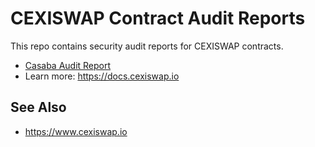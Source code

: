 # CEXISWAP Contract Audit Reports

This repo contains security audit reports for CEXISWAP contracts.

* [Casaba Audit Report](casaba-audit.pdf)
* Learn more: https://docs.cexiswap.io

## See Also
* https://www.cexiswap.io

